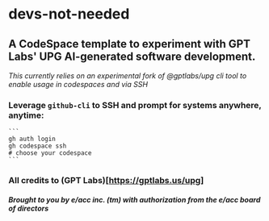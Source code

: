 # devs-not-needed
## A CodeSpace template to experiment with GPT Labs' UPG AI-generated software development.

*This currently relies on an experimental fork of @gptlabs/upg cli tool to enable usage in codespaces and via SSH*

### Leverage `github-cli` to SSH and prompt for systems anywhere, anytime:
    ```
    gh auth login
    gh codespace ssh
    # choose your codespace
    ```


### All credits to (GPT Labs)[https://gptlabs.us/upg]

#### _*Brought to you by e/acc inc. (tm) with authorization from the e/acc board of directors*_
